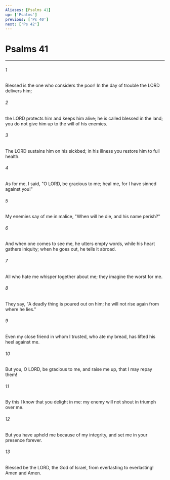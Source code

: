 ```yaml
---
Aliases: [Psalms 41]
up: ['Psalms']
previous: ['Ps 40']
next: ['Ps 42']
---
```

# Psalms 41
***



###### 1 
Blessed is the one who considers the poor! In the day of trouble the LORD delivers him; 

###### 2 
the LORD protects him and keeps him alive; he is called blessed in the land; you do not give him up to the will of his enemies. 

###### 3 
The LORD sustains him on his sickbed; in his illness you restore him to full health. 

###### 4 
As for me, I said, "O LORD, be gracious to me; heal me, for I have sinned against you!" 

###### 5 
My enemies say of me in malice, "When will he die, and his name perish?" 

###### 6 
And when one comes to see me, he utters empty words, while his heart gathers iniquity; when he goes out, he tells it abroad. 

###### 7 
All who hate me whisper together about me; they imagine the worst for me. 

###### 8 
They say, "A deadly thing is poured out on him; he will not rise again from where he lies." 

###### 9 
Even my close friend in whom I trusted, who ate my bread, has lifted his heel against me. 

###### 10 
But you, O LORD, be gracious to me, and raise me up, that I may repay them! 

###### 11 
By this I know that you delight in me: my enemy will not shout in triumph over me. 

###### 12 
But you have upheld me because of my integrity, and set me in your presence forever. 

###### 13 
Blessed be the LORD, the God of Israel, from everlasting to everlasting! Amen and Amen.
